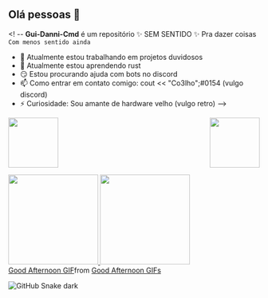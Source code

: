 ## Olá pessoas 👋

<! --
**Gui-Danni-Cmd** é um repositório ✨ SEM SENTIDO ✨ Pra dazer coisas `Com menos sentido ainda` 

- 🚀 Atualmente estou trabalhando em projetos duvidosos
- 🧐 Atualmente estou aprendendo rust
- 😏 Estou procurando ajuda com bots no discord
- 📫 Como entrar em contato comigo: cout << "Co3lho";#0154 (vulgo discord)
- ⚡ Curiosidade: Sou amante de hardware velho (vulgo retro)
-->


<img src="https://cdn.jsdelivr.net/gh/devicons/devicon/icons/bash/bash-original.svg" width="100" height="100" align="right" /><img src="https://cdn.jsdelivr.net/gh/devicons/devicon/icons/docker/docker-original.svg" width="100" height="100" /></br>

<div>
<a href="https://github.com/seu-usuário-aqui">
<img height="180em" src="https://github-readme-stats.vercel.app/api/top-langs/?username=seu-usuário-aqui&layout=compact&langs_count=7&theme=dracula"/>
<img height="180em" src="https://github-readme-stats.vercel.app/api?username=seu-usuário-aqui&show_icons=true&theme=dracula&include_all_commits=true&count_private=true"/>
</div>
          
<div class="tenor-gif-embed" data-postid="24454637" data-share-method="host" data-aspect-ratio="0.775" data-width="100%"><a href="https://tenor.com/view/good-afternoon-gif-24454637">Good Afternoon GIF</a>from <a href="https://tenor.com/search/good+afternoon-gifs">Good Afternoon GIFs</a></div> 
 <script type="text/javascript" async src="https://tenor.com/embed.js"></script>
          
![GitHub Snake dark](github-snake-dark.svg#gh-dark-mode-only)
